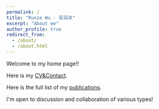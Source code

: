 ```yaml
---
permalink: /
title: "Runze Wu - 吴润泽"
excerpt: "About me"
author_profile: true
redirect_from: 
  - /about/
  - /about.html
---
```



Welcome to my home page!!

Here is my [CV&Contact](/cv).

Here is the full list of my [publications](/publications).

I'm open to discussion and collaboration of various types!

